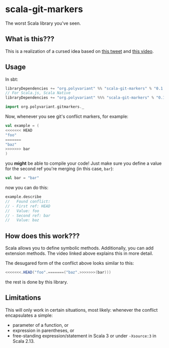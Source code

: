# scala-git-markers

The worst Scala library you've seen.

## What is this???

This is a realization of a cursed idea based on [this tweet](https://twitter.com/kubukoz/status/1590135952886075393) and [this video](https://www.youtube.com/watch?v=rSk_mea4U1E).

## Usage

In sbt:

```scala
libraryDependencies += "org.polyvariant" %% "scala-git-markers" % "0.1.0"
// For Scala.js, Scala Native
libraryDependencies += "org.polyvariant" %%% "scala-git-markers" % "0.1.0"
```

```scala
import org.polyvariant.gitmarkers._
```

Now, whenever you see git's conflict markers, for example:

```scala
val example = (
<<<<<<< HEAD
"foo"
=======
"baz"
>>>>>>> bar
)
```

you **might** be able to compile your code! Just make sure you define a value for the second ref you're merging (in this case, `bar`):

```scala
val bar = "bar"
```

now you can do this:

```scala
example.describe
//   Found conflict:
// - First ref: HEAD
//   Value: foo
// - Second ref: bar
//   Value: baz
```

## How does this work???

Scala allows you to define symbolic methods. Additionally, you can add extension methods.
The video linked above explains this in more detail.

The desugared form of the conflict above looks similar to this:

```scala
<<<<<<<.HEAD("foo".=======("baz".>>>>>>>(bar)))
```

the rest is done by this library.

## Limitations

This will only work in certain situations, most likely: whenever the conflict encapsulates a simple:

- parameter of a function, or
- expression in parentheses, or
- free-standing expression/statement in Scala 3 or under `-Xsource:3` in Scala 2.13.
